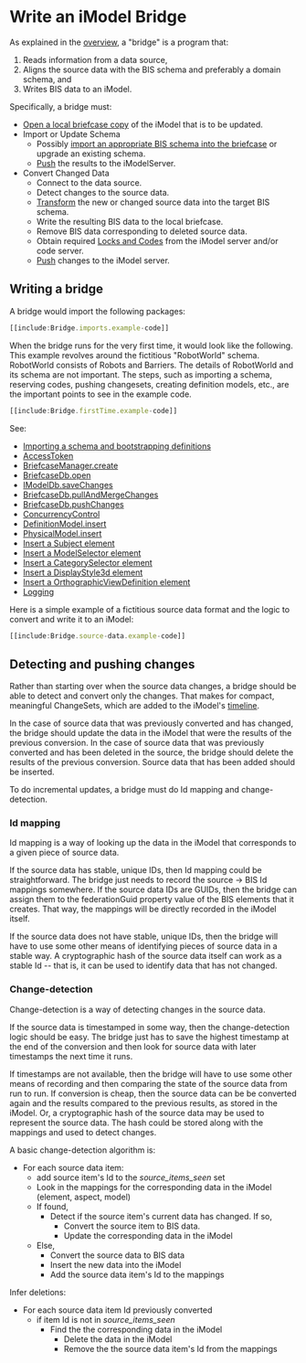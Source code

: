 # Write an iModel Bridge

As explained in the [overview](../learning/imodel-bridges.md), a "bridge" is a program that:

1. Reads information from a data source,
2. Aligns the source data with the BIS schema and preferably a domain schema, and
3. Writes BIS data to an iModel.

Specifically, a bridge must:

* [Open a local briefcase copy](./backend/IModelDb.md) of the iModel that is to be updated.
* Import or Update Schema
  * Possibly [import an appropriate BIS schema into the briefcase](./backend/SchemasAndElementsInTypeScript.md#importing-the-schema)  or upgrade an existing schema.
  * [Push](./backend/IModelDbReadwrite.md#pushing-changes-to-imodelhub) the results to the iModelServer.
* Convert Changed Data
  * Connect to the data source.
  * Detect changes to the source data.
  * [Transform](../learning/imodel-bridges.md#data-alignment) the new or changed source data into the target BIS schema.
  * Write the resulting BIS data to the local briefcase.
  * Remove BIS data corresponding to deleted source data.
  * Obtain required [Locks and Codes](./backend/ConcurrencyControl.md) from the iModel server and/or code server.
  * [Push](./backend/IModelDbReadwrite.md#pushing-changes-to-imodelhub) changes to the iModel server.

## Writing a bridge

A bridge would import the following packages:

``` ts
[[include:Bridge.imports.example-code]]
```

When the bridge runs for the very first time, it would look like the following. This example revolves around the fictitious "RobotWorld" schema. RobotWorld consists of Robots and Barriers. The details of RobotWorld and its schema are not important. The steps, such as importing a schema, reserving codes, pushing changesets, creating definition models, etc., are the important points to see in the example code.

``` ts
[[include:Bridge.firstTime.example-code]]
```

See:

* [Importing a schema and bootstrapping definitions](./backend/SchemasAndElementsInTypeScript.md#importing-the-schema)
* [AccessToken](./common/AccessToken.md)
* [BriefcaseManager.create]($backend)
* [BriefcaseDb.open]($backend)
* [IModelDb.saveChanges]($backend)
* [BriefcaseDb.pullAndMergeChanges]($backend)
* [BriefcaseDb.pushChanges]($backend)
* [ConcurrencyControl](./backend/ConcurrencyControl.md)
* [DefinitionModel.insert]($backend)
* [PhysicalModel.insert]($backend)
* [Insert a Subject element](./backend/CreateElements.md#Subject)
* [Insert a ModelSelector element](./backend/CreateElements.md#ModelSelector)
* [Insert a CategorySelector element](./backend/CreateElements.md#CategorySelector)
* [Insert a DisplayStyle3d element](./backend/CreateElements.md#DisplayStyle3d)
* [Insert a OrthographicViewDefinition element](./backend/CreateElements.md#OrthographicViewDefinition)
* [Logging](./common/Logging.md)

Here is a simple example of a fictitious source data format and the logic to convert and write it to an iModel:

``` ts
[[include:Bridge.source-data.example-code]]
```

## Detecting and pushing changes

Rather than starting over when the source data changes, a bridge should be able to detect and convert only the changes. That makes for compact, meaningful ChangeSets, which are added to the iModel's
[timeline](../learning/IModelHub/index.md#the-timeline-of-changes-to-an-imodel).

In the case of source data that was previously converted and has changed, the bridge should update the data in the iModel that were the results of the previous conversion. In the case of source data that was previously converted and has been deleted in the source, the bridge should delete the results of the previous conversion. Source data that has been added should be inserted.

To do incremental updates, a bridge must do Id mapping and change-detection.

### Id mapping

Id mapping is a way of looking up the data in the iModel that corresponds to a given piece of source data.

If the source data has stable, unique IDs, then Id mapping could be straightforward. The bridge just needs to record the source -> BIS Id mappings somewhere. If the source data IDs are GUIDs, then the bridge can assign them to the federationGuid property value of the BIS elements that it creates. That way, the mappings will be directly recorded in the iModel itself.

If the source data does not have stable, unique IDs, then the bridge will have to use some other means of identifying pieces of source data in a stable way. A cryptographic hash of the source data itself can work as a stable Id -- that is, it can be used to identify data that has not changed.

### Change-detection

Change-detection is a way of detecting changes in the source data.

If the source data is timestamped in some way, then the change-detection logic should be easy. The bridge just has to save the highest timestamp at the end of the conversion and then look for source data with later timestamps the next time it runs.

If timestamps are not available, then the bridge will have to use some other means of recording and then comparing the state of the source data from run to run. If conversion is cheap, then the source data can be be converted again and the results compared to the previous results, as stored in the iModel. Or, a cryptographic hash of the source data may be used to represent the source data. The hash could be stored along with the mappings and used to detect changes.

A basic change-detection algorithm is:

* For each source data item:
  * add source item's Id to the *source_items_seen* set
  * Look in the mappings for the corresponding data in the iModel (element, aspect, model)
  * If found,
    * Detect if the source item's current data has changed. If so,
      * Convert the source item to BIS data.
      * Update the corresponding data in the iModel
  * Else,
    * Convert the source data to BIS data
    * Insert the new data into the iModel
    * Add the source data item's Id to the mappings

Infer deletions:

* For each source data item Id previously converted
  * if item Id is not in *source_items_seen*
    * Find the the corresponding data in the iModel
      * Delete the data in the iModel
      * Remove the the source data item's Id from the mappings
